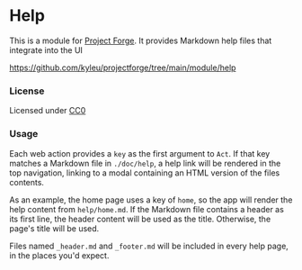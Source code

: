 # Help

This is a module for [Project Forge](https://projectforge.dev). It provides Markdown help files that integrate into the UI

https://github.com/kyleu/projectforge/tree/main/module/help

### License 

Licensed under [CC0](https://creativecommons.org/publicdomain/zero/1.0)

### Usage

Each web action provides a `key` as the first argument to `Act`. 
If that key matches a Markdown file in `./doc/help`, a help link will be rendered in the top navigation, linking to a modal containing an HTML version of the files contents.

As an example, the home page uses a key of `home`, so the app will render the help content from `help/home.md`.
If the Markdown file contains a header as its first line, the header content will be used as the title. 
Otherwise, the page's title will be used.

Files named `_header.md` and `_footer.md` will be included in every help page, in the places you'd expect.
